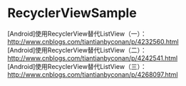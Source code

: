 # RecyclerViewSample
[Android]使用RecyclerView替代ListView（一）：http://www.cnblogs.com/tiantianbyconan/p/4232560.html</br>
[Android]使用RecyclerView替代ListView（二）：http://www.cnblogs.com/tiantianbyconan/p/4242541.html</br>
[Android]使用RecyclerView替代ListView（三）：http://www.cnblogs.com/tiantianbyconan/p/4268097.html</br>
